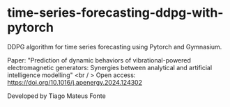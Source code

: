 # time-series-forecasting-ddpg-with-pytorch

DDPG algorithm for time series forecasting using Pytorch and Gymnasium.

Paper: "Prediction of dynamic behaviors of vibrational-powered electromagnetic generators: Synergies between analytical and artificial intelligence modelling" <br / >
Open access: https://doi.org/10.1016/j.apenergy.2024.124302

Developed by Tiago Mateus Fonte
